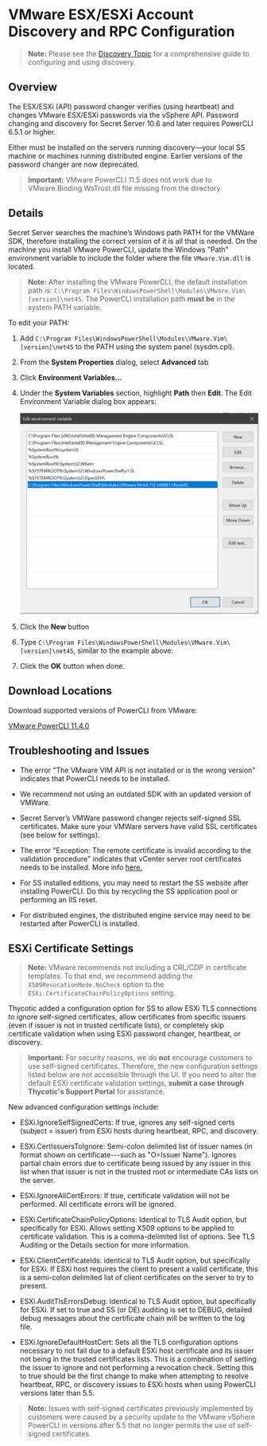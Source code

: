 [title]: # (VMware ESX/ESXi Account Discovery and RPC Configuration)
[tags]: # (Discovery, VMware, ESX/ESXi, rpc)
[priority]: # (1000)
[redirect]: # (VMWarePasswordChanging)

# VMware ESX/ESXi Account Discovery and RPC Configuration

> **Note:** Please see the [Discovery Topic](../../index.md) for a comprehensive guide to configuring and using discovery.

## Overview

The ESX/ESXi (API) password changer verifies (using heartbeat) and changes VMware ESX/ESXi passwords via the vSphere API. Password changing and discovery for Secret Server 10.6 and later requires PowerCLI 6.5.1 or higher.

Either must be installed on the servers running discovery—your local SS machine or machines running distributed engine. Earlier versions of the password changer are now deprecated.

> **Important:** VMware PowerCLI 11.5 does not work due to VMware.Binding.WsTrust.dll file missing from the directory.

## Details

Secret Server searches the machine’s Windows path PATH for the VMWare SDK, therefore installing the correct version of it is all that is needed. On the machine you install VMware PowerCLI, update the Windows "Path" environment variable to include the folder where the file `VMware.Vim.dll` is located.

> **Note:** After installing the VMware PowerCLI, the default installation path is: `C:\Program Files\WindowsPowerShell\Modules\VMware.Vim\[version]\net45`. The PowerCLI installation path **must be** in the system PATH variable.

 To edit your PATH:

1. Add `C:\Program Files\WindowsPowerShell\Modules\VMware.Vim\[version]\net45` to the PATH using the system panel (sysdm.cpl).

1. From the **System Properties** dialog, select **Advanced** tab

1. Click **Environment Variables…**

1. Under the **System Variables** section, highlight **Path** then **Edit**. The Edit Environment Variable dialog box appears:

   ![User-added image](images/clip_image002.png)

1. Click the **New** button

1. Type `C:\Program Files\WindowsPowerShell\Modules\VMware.Vim\[version]\net45`, similar to the example above:

1. Click the **OK** button when done.

## Download Locations

Download supported versions of PowerCLI from VMware:

[VMware PowerCLI 11.4.0](https://code.vmware.com/web/tool/11.4.0/vmware-powercli)

## Troubleshooting and Issues

- The error "The VMware VIM API is not installed or is the wrong version" indicates that PowerCLI needs to be installed.

- We recommend not using an outdated SDK with an updated version of VMWare.

- Secret Server’s VMWare password changer rejects self-signed SSL certificates. Make sure your VMWare servers have valid SSL certificates (see below for settings).

- The error "Exception: The remote certificate is invalid according to the validation procedure" indicates that vCenter server root certificates needs to be installed. More info [here.](https://kb.vmware.com/s/article/2108294)

- For SS installed editions, you may need to restart the SS website after installing PowerCLI. Do this by recycling the SS application pool or performing an IIS reset.

- For distributed engines, the distributed engine service may need to be restarted after PowerCLI is installed.

## ESXi Certificate Settings

> **Note:** VMware recommends not including a CRL/CDP in certificate templates. To that end, we recommend adding the `X509RevocationMode.NoCheck` option to the `ESXi.CertificateChainPolicyOptions` setting.

Thycotic added a configuration option for SS to allow ESXi TLS connections to ignore self-signed certificates, allow certificates from specific issuers (even if issuer is not in trusted certificate lists), or completely skip certificate validation when using ESXi password changer, heartbeat, or discovery.

> **Important:** For security reasons, we do **not** encourage customers to use self-signed certificates. Therefore, the new configuration settings listed below are not accessible through the UI. If you need to alter the default ESXi certificate validation settings, **submit a case through Thycotic's Support Portal** for assistance.

New advanced configuration settings include:

- ESXi.IgnoreSelfSignedCerts: If true, ignores any self-signed certs (subject = issuer) from ESXi hosts during heartbeat, RPC, and discovery.

- ESXi.CertIssuersToIgnore: Semi-colon delimited list of issuer names (in format shown on certificate---such as "O=Issuer Name"). Ignores partial chain errors due to certificate being issued by any issuer in this list when that issuer is not in the trusted root or intermediate CAs lists on the server.

- ESXi.IgnoreAllCertErrors: If true, certificate validation will not be performed. All certificate errors will be ignored.

- ESXi.CertificateChainPolicyOptions: Identical to TLS Audit option, but specifically for ESXi. Allows setting X509 options to be applied to certificate validation. This is a comma-delimited list of options. See TLS Auditing or the Details section for more information.

- ESXi.ClientCertificateIds: identical to TLS Audit option, but specifically for ESXi. If ESXi host requires the client to present a valid certificate, this is a semi-colon delimited list of client certificates on the server to try to present.

- ESXi.AuditTlsErrorsDebug: Identical to TLS Audit option, but specifically for ESXi. If set to true and SS (or DE) auditing is set to DEBUG, detailed debug messages about the certificate chain will be written to the log file.

- ESXi.IgnoreDefaultHostCert: Sets all the TLS configuration options necessary to not fail due to a default ESXi host certificate and its issuer not being in the trusted certificates lists. This is a combination of setting the issuer to ignore and not performing a revocation check. Setting this to true should be the first change to make when attempting to resolve heartbeat, RPC, or discovery issues to ESXi hosts when using PowerCLI versions later than 5.5.

> **Note:** Issues with self-signed certificates previously implemented by customers were caused by a security update to the VMware vSphere PowerCLI in versions after 5.5 that no longer permits the use of self-signed certificates.